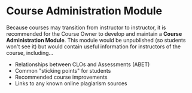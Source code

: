 # Course Administration Module

Because courses may transition from instructor to instructor, it is recommended for the Course Owner to develop and maintain a **Course Administration Module**.  This module would be unpublished (so students won't see it) but would contain useful information for instructors of the course, including...

- Relationships between CLOs and Assessments (ABET)
- Common "sticking points" for students
- Recommended course improvements
- Links to any known online plagiarism sources